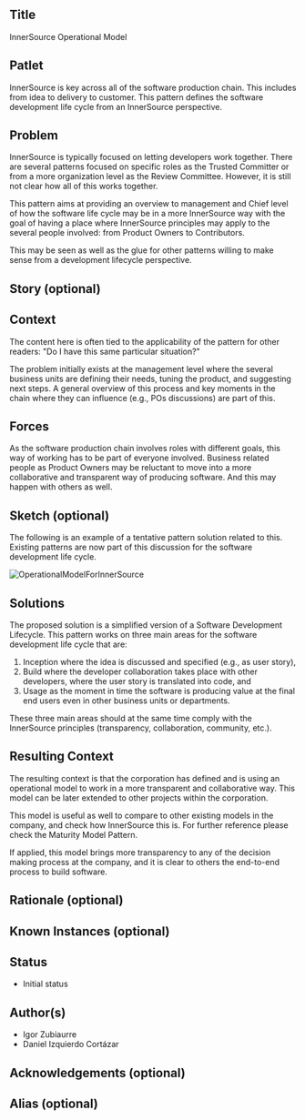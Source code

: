 ## Title

InnerSource Operational Model

## Patlet

InnerSource is key across all of the software production chain. This includes from idea to delivery to customer. This pattern defines the software development life cycle from an InnerSource perspective.

## Problem

InnerSource is typically focused on letting developers work together. There are several patterns focused on specific roles as the Trusted Committer or from a more organization level as the Review Committee. However, it is still not clear how all of this works together.

This pattern aims at providing an overview to management and Chief level of how the software life cycle may be in a more InnerSource way with the goal of having a place where InnerSource principles may apply to the several people involved: from Product Owners to Contributors.

This may be seen as well as the glue for other patterns willing to make sense from a development lifecycle perspective.

## Story (optional)

## Context

The content here is often tied to the applicability of the pattern for other readers: "Do I have this same particular situation?"

The problem initially exists at the management level where the several business units are defining their needs, tuning the product, and suggesting next steps. A general overview of this process and key moments in the chain where they can influence (e.g., POs discussions) are part of this.

## Forces

As the software production chain involves roles with different goals, this way of working has to be part of everyone involved. Business related people as Product Owners may be reluctant to move into a more collaborative and transparent way of producing software. And this may happen with others as well.

## Sketch (optional)

The following is an example of a tentative pattern solution related to this. Existing patterns are now part of this discussion for the software development life cycle.

![OperationalModelForInnerSource](https://user-images.githubusercontent.com/469119/142229499-e05c60e8-0e8f-4f24-9578-ca05ba4cdab0.png)

## Solutions

The proposed solution is a simplified version of a Software Development Lifecycle. This pattern works on three main areas for the software development life cycle that are:

1. Inception where the idea is discussed and specified (e.g., as user story),
2. Build where the developer collaboration takes place with other developers, where the user story is translated into code, and
3. Usage as the moment in time the software is producing value at the final end users even in other business units or departments.

These three main areas should at the same time comply with the InnerSource principles (transparency, collaboration, community, etc.).

## Resulting Context

The resulting context is that the corporation has defined and is using an operational model to work in a more transparent and collaborative way. This model can be later extended to other projects within the corporation.

This model is useful as well to compare to other existing models in the company, and check how InnerSource this is. For further reference please check the Maturity Model Pattern.

If applied, this model brings more transparency to any of the decision making process at the company, and it is clear to others the end-to-end process to build software.

## Rationale (optional)

## Known Instances (optional)

## Status

* Initial status

## Author(s)

* Igor Zubiaurre
* Daniel Izquierdo Cortázar

## Acknowledgements (optional)

## Alias (optional)
